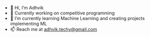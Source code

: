 - 👋 Hi, I’m Adhvik
- 👀 Currently working on competitive programming
- 🌱 I’m currently learning Machine Learning and creating projects implementing ML
- 📫 Reach me at adhvik.techy@gmail.com

<!---
sciencetechy/sciencetechy is a ✨ special ✨ repository because its `README.md` (this file) appears on your GitHub profile.
You can click the Preview link to take a look at your changes.
--->
